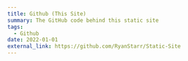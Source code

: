 ```yaml
---
title: Github (This Site)
summary: The GitHub code behind this static site
tags:
  - Github
date: 2022-01-01
external_link: https://github.com/RyanStarr/Static-Site
---
```

